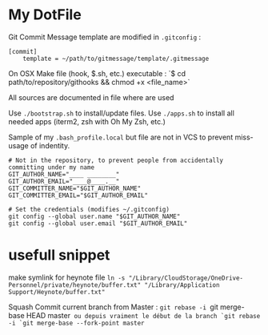 # My DotFile

Git Commit Message template are modified in `.gitconfig` :

```
[commit]
	template = ~/path/to/gitmessage/template/.gitmessage
```

On OSX Make file (hook, $.sh, etc.) executable :
`$ cd path/to/repository/githooks && chmod +x <file_name>`

All sources are documented in file where are used

Use `./bootstrap.sh` to install/update files. 
Use `./apps.sh` to install all needed apps (iterm2, zsh with Oh My Zsh, etc.)

Sample of my `.bash_profile.local` but file are not in VCS to prevent miss-usage of indentity.

```
# Not in the repository, to prevent people from accidentally committing under my name
GIT_AUTHOR_NAME="____ ________"
GIT_AUTHOR_EMAIL="____@____.__"
GIT_COMMITTER_NAME="$GIT_AUTHOR_NAME"
GIT_COMMITTER_EMAIL="$GIT_AUTHOR_EMAIL"

# Set the credentials (modifies ~/.gitconfig)
git config --global user.name "$GIT_AUTHOR_NAME"
git config --global user.email "$GIT_AUTHOR_EMAIL"
```

# usefull snippet

make symlink for heynote file `ln -s "/Library/CloudStorage/OneDrive-Personnel/private/heynote/buffer.txt" "/Library/Application Support/Heynote/buffer.txt"`

Squash Commit current branch from Master : `git rebase -i `git merge-base HEAD master``
ou depuis vraiment le début de la branch `git rebase -i `git merge-base --fork-point master``